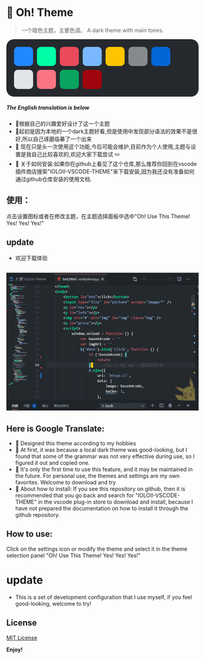 # :rocket: Oh! Theme

> 一个暗色主题，主要色调。 A dark theme with main tones.

<div style="width: auto;height: auto;display: flex;flex-direction: row;flex-wrap: wrap;gap: 10px;margin-bottom: 10px;background:#25292e;background-color: #25292e;padding: 20px;border-radius: 20px;">
<span style="background: #2188ff;padding: 10px;border-radius: 10px;width: 30px;display: inline-block;height: 30px;"></span>
<span style="background: #00ffa6;padding: 10px;border-radius: 10px;width: 30px;display: inline-block;height: 30px;"></span>
<span style="background: #ea4a5a;padding: 10px;border-radius: 10px;width: 30px;display: inline-block;height: 30px;"></span>
<span style="background: #79B8FF;padding: 10px;border-radius: 10px;width: 30px;display: inline-block;height: 30px;"></span>
<span style="background: #ffc400;padding: 10px;border-radius: 10px;width: 30px;display: inline-block;height: 30px;"></span>
<span style="background: #ffffff73;padding: 10px;border-radius: 10px;width: 30px;display: inline-block;height: 30px;"></span>
<span style="background: #0366d6;padding: 10px;border-radius: 10px;width: 30px;display: inline-block;height: 30px;"></span>
<span style="background: #e1e4e8;padding: 10px;border-radius: 10px;width: 30px;display: inline-block;height: 30px;"></span>
<span style="background: #f97583;padding: 10px;border-radius: 10px;width: 30px;display: inline-block;height: 30px;"></span>
<span style="background: #00ca6fc5;padding: 10px;border-radius: 10px;width: 30px;display: inline-block;height: 30px;"></span>
<span style="background: #a0040c;padding: 10px;border-radius: 10px;width: 30px;display: inline-block;height: 30px;"></span>
</div>


##### The English translation is below

* :balloon: ​根据自己的兴趣爱好设计了这一个主题
* :balloon: ​起初是因为本地的一个dark主题好看,但是使用中发现部分语法的效果不是很好,所以自己琢磨临摹了一个出来
* :balloon: 现在只是头一次使用这个功能,今后可能会维护,目前作为个人使用,主题与设置是我自己比较喜欢的,欢迎大家下载尝试 :pencil2:
* :balloon: 关于如何安装:如果你在github上看见了这个仓库,那么推荐你回到在vscode插件商店搜索"IOLOII-VSCODE-THEME"来下载安装,因为我还没有准备如何通过github仓库安装的使用文档.

## 使用：
点击设置图标或者在修改主题，在主题选择面板中选中"Oh! Use This Theme! Yes! Yes! Yes!"

## update

* 欢迎下载体验

![Screenshot](https://raw.githubusercontent.com/IOLOII/IOLOII-vscode-theme/master/screenshot.png)
---
## Here is Google Translate:

* :lemon: ​Designed this theme according to my hobbies
* :lemon: ​At first, it was because a local dark theme was good-looking, but I found that some of the grammar was not very effective during use, so I figured it out and copied one.
* :lemon: ​It's only the first time to use this feature, and it may be maintained in the future. For personal use, the themes and settings are my own favorites. Welcome to download and try
* :lemon: ​About how to install: If you see this repository on github, then it is recommended that you go back and search for "IOLOII-VSCODE-THEME" in the vscode plug-in store to download and install, because I have not prepared the documentation on how to install it through the github repository.

## How to use:
Click on the settings icon or modify the theme and select it in the theme selection panel "Oh! Use This Theme! Yes! Yes! Yes!"

# update

* This is a set of development configuration that I use myself, if you feel good-looking, welcome to try!

## License

[MIT License](https://github.com/IOLOII/IOLOII-vscode-theme/blob/master/LICENSE)


**Enjoy!**
